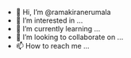 - 👋 Hi, I’m @ramakiranerumala
- 👀 I’m interested in ...
- 🌱 I’m currently learning ...
- 💞️ I’m looking to collaborate on ...
- 📫 How to reach me ...

<!---
ramakiranerumala/ramakiranerumala is a ✨ special ✨ repository because its `README.md` (this file) appears on your GitHub profile.
You can click the Preview link to take a look at your changes.
--->
